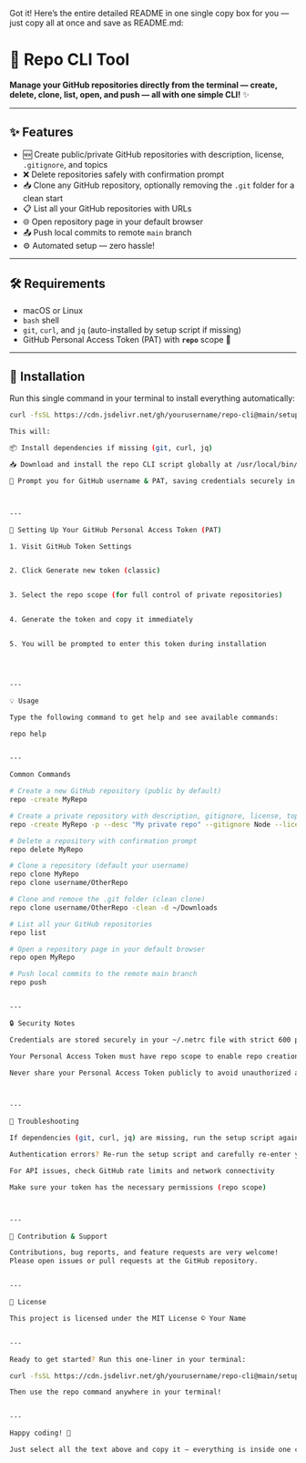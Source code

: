 Got it! Here’s the entire detailed README in one single copy box for you — just copy all at once and save as README.md:

# 🚀 Repo CLI Tool

**Manage your GitHub repositories directly from the terminal — create, delete, clone, list, open, and push — all with one simple CLI!** ✨

---

## ✨ Features

- 🆕 Create public/private GitHub repositories with description, license, `.gitignore`, and topics  
- ❌ Delete repositories safely with confirmation prompt  
- 📥 Clone any GitHub repository, optionally removing the `.git` folder for a clean start  
- 📋 List all your GitHub repositories with URLs  
- 🌐 Open repository page in your default browser  
- 📤 Push local commits to remote `main` branch  
- ⚙️ Automated setup — zero hassle!

---

## 🛠️ Requirements

- macOS or Linux  
- `bash` shell  
- `git`, `curl`, and `jq` (auto-installed by setup script if missing)  
- GitHub Personal Access Token (PAT) with **`repo`** scope 🔐  

---

## 🚀 Installation

Run this single command in your terminal to install everything automatically:

```bash
curl -fsSL https://cdn.jsdelivr.net/gh/yourusername/repo-cli@main/setup.sh | sudo bash

This will:

📦 Install dependencies if missing (git, curl, jq)

📥 Download and install the repo CLI script globally at /usr/local/bin/repo

🔐 Prompt you for GitHub username & PAT, saving credentials securely in /root/.netrc (or your home directory for non-root installs)



---

🔑 Setting Up Your GitHub Personal Access Token (PAT)

1. Visit GitHub Token Settings


2. Click Generate new token (classic)


3. Select the repo scope (for full control of private repositories)


4. Generate the token and copy it immediately


5. You will be prompted to enter this token during installation




---

💡 Usage

Type the following command to get help and see available commands:

repo help


---

Common Commands

# Create a new GitHub repository (public by default)
repo -create MyRepo

# Create a private repository with description, gitignore, license, topics, push initial commit, and custom directory
repo -create MyRepo -p --desc "My private repo" --gitignore Node --license mit --topics cli,tool -d ~/projects -push

# Delete a repository with confirmation prompt
repo delete MyRepo

# Clone a repository (default your username)
repo clone MyRepo
repo clone username/OtherRepo

# Clone and remove the .git folder (clean clone)
repo clone username/OtherRepo -clean -d ~/Downloads

# List all your GitHub repositories
repo list

# Open a repository page in your default browser
repo open MyRepo

# Push local commits to the remote main branch
repo push


---

🔒 Security Notes

Credentials are stored securely in your ~/.netrc file with strict 600 permissions

Your Personal Access Token must have repo scope to enable repo creation, deletion, and pushing

Never share your Personal Access Token publicly to avoid unauthorized access



---

🐞 Troubleshooting

If dependencies (git, curl, jq) are missing, run the setup script again

Authentication errors? Re-run the setup script and carefully re-enter your GitHub username and PAT

For API issues, check GitHub rate limits and network connectivity

Make sure your token has the necessary permissions (repo scope)



---

🤝 Contribution & Support

Contributions, bug reports, and feature requests are very welcome!
Please open issues or pull requests at the GitHub repository.


---

📄 License

This project is licensed under the MIT License © Your Name


---

Ready to get started? Run this one-liner in your terminal:

curl -fsSL https://cdn.jsdelivr.net/gh/yourusername/repo-cli@main/setup.sh | sudo bash

Then use the repo command anywhere in your terminal!


---

Happy coding! 🎉

Just select all the text above and copy it — everything is inside one code block for your convenience!

